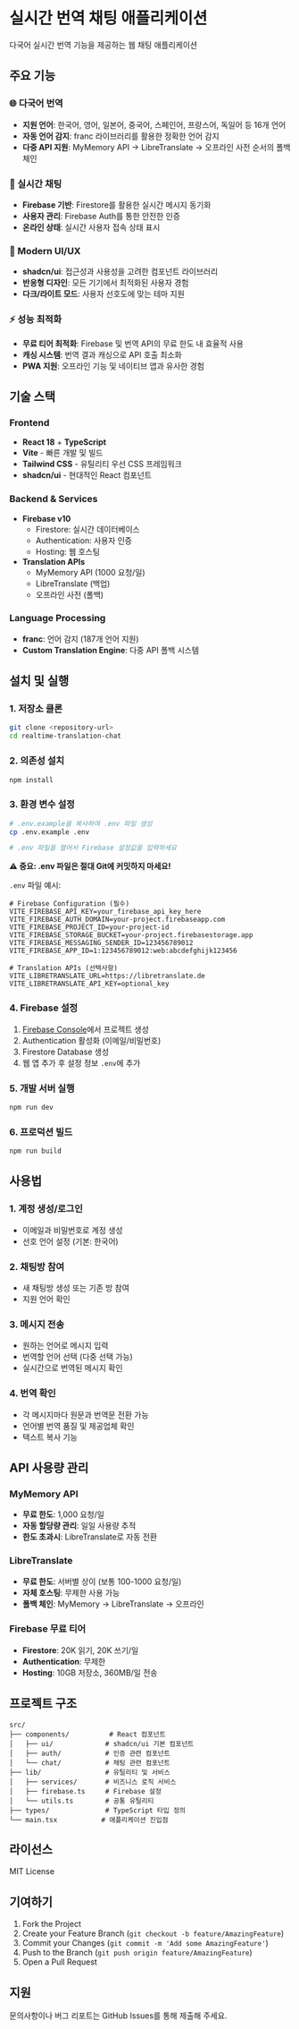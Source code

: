 # 실시간 번역 채팅 애플리케이션

다국어 실시간 번역 기능을 제공하는 웹 채팅 애플리케이션

## 주요 기능

### 🌐 다국어 번역
- **지원 언어**: 한국어, 영어, 일본어, 중국어, 스페인어, 프랑스어, 독일어 등 16개 언어
- **자동 언어 감지**: franc 라이브러리를 활용한 정확한 언어 감지
- **다중 API 지원**: MyMemory API → LibreTranslate → 오프라인 사전 순서의 폴백 체인

### 💬 실시간 채팅
- **Firebase 기반**: Firestore를 활용한 실시간 메시지 동기화
- **사용자 관리**: Firebase Auth를 통한 안전한 인증
- **온라인 상태**: 실시간 사용자 접속 상태 표시

### 🎨 Modern UI/UX
- **shadcn/ui**: 접근성과 사용성을 고려한 컴포넌트 라이브러리
- **반응형 디자인**: 모든 기기에서 최적화된 사용자 경험
- **다크/라이트 모드**: 사용자 선호도에 맞는 테마 지원

### ⚡ 성능 최적화
- **무료 티어 최적화**: Firebase 및 번역 API의 무료 한도 내 효율적 사용
- **캐싱 시스템**: 번역 결과 캐싱으로 API 호출 최소화
- **PWA 지원**: 오프라인 기능 및 네이티브 앱과 유사한 경험

## 기술 스택

### Frontend
- **React 18** + **TypeScript**
- **Vite** - 빠른 개발 및 빌드
- **Tailwind CSS** - 유틸리티 우선 CSS 프레임워크
- **shadcn/ui** - 현대적인 React 컴포넌트

### Backend & Services
- **Firebase v10**
  - Firestore: 실시간 데이터베이스
  - Authentication: 사용자 인증
  - Hosting: 웹 호스팅
- **Translation APIs**
  - MyMemory API (1000 요청/일)
  - LibreTranslate (백업)
  - 오프라인 사전 (폴백)

### Language Processing
- **franc**: 언어 감지 (187개 언어 지원)
- **Custom Translation Engine**: 다중 API 폴백 시스템

## 설치 및 실행

### 1. 저장소 클론
```bash
git clone <repository-url>
cd realtime-translation-chat
```

### 2. 의존성 설치
```bash
npm install
```

### 3. 환경 변수 설정
```bash
# .env.example을 복사하여 .env 파일 생성
cp .env.example .env

# .env 파일을 열어서 Firebase 설정값을 입력하세요
```

**⚠️ 중요: .env 파일은 절대 Git에 커밋하지 마세요!**

`.env` 파일 예시:
```env
# Firebase Configuration (필수)
VITE_FIREBASE_API_KEY=your_firebase_api_key_here
VITE_FIREBASE_AUTH_DOMAIN=your-project.firebaseapp.com
VITE_FIREBASE_PROJECT_ID=your-project-id
VITE_FIREBASE_STORAGE_BUCKET=your-project.firebasestorage.app
VITE_FIREBASE_MESSAGING_SENDER_ID=123456789012
VITE_FIREBASE_APP_ID=1:123456789012:web:abcdefghijk123456

# Translation APIs (선택사항)
VITE_LIBRETRANSLATE_URL=https://libretranslate.de
VITE_LIBRETRANSLATE_API_KEY=optional_key
```

### 4. Firebase 설정
1. [Firebase Console](https://console.firebase.google.com)에서 프로젝트 생성
2. Authentication 활성화 (이메일/비밀번호)
3. Firestore Database 생성
4. 웹 앱 추가 후 설정 정보 `.env`에 추가

### 5. 개발 서버 실행
```bash
npm run dev
```

### 6. 프로덕션 빌드
```bash
npm run build
```

## 사용법

### 1. 계정 생성/로그인
- 이메일과 비밀번호로 계정 생성
- 선호 언어 설정 (기본: 한국어)

### 2. 채팅방 참여
- 새 채팅방 생성 또는 기존 방 참여
- 지원 언어 확인

### 3. 메시지 전송
- 원하는 언어로 메시지 입력
- 번역할 언어 선택 (다중 선택 가능)
- 실시간으로 번역된 메시지 확인

### 4. 번역 확인
- 각 메시지마다 원문과 번역문 전환 가능
- 언어별 번역 품질 및 제공업체 확인
- 텍스트 복사 기능

## API 사용량 관리

### MyMemory API
- **무료 한도**: 1,000 요청/일
- **자동 할당량 관리**: 일일 사용량 추적
- **한도 초과시**: LibreTranslate로 자동 전환

### LibreTranslate
- **무료 한도**: 서버별 상이 (보통 100-1000 요청/일)
- **자체 호스팅**: 무제한 사용 가능
- **폴백 체인**: MyMemory → LibreTranslate → 오프라인

### Firebase 무료 티어
- **Firestore**: 20K 읽기, 20K 쓰기/일
- **Authentication**: 무제한
- **Hosting**: 10GB 저장소, 360MB/일 전송

## 프로젝트 구조

```
src/
├── components/          # React 컴포넌트
│   ├── ui/             # shadcn/ui 기본 컴포넌트
│   ├── auth/           # 인증 관련 컴포넌트
│   └── chat/           # 채팅 관련 컴포넌트
├── lib/                # 유틸리티 및 서비스
│   ├── services/       # 비즈니스 로직 서비스
│   ├── firebase.ts     # Firebase 설정
│   └── utils.ts        # 공통 유틸리티
├── types/              # TypeScript 타입 정의
└── main.tsx           # 애플리케이션 진입점
```

## 라이선스

MIT License

## 기여하기

1. Fork the Project
2. Create your Feature Branch (`git checkout -b feature/AmazingFeature`)
3. Commit your Changes (`git commit -m 'Add some AmazingFeature'`)
4. Push to the Branch (`git push origin feature/AmazingFeature`)
5. Open a Pull Request

## 지원

문의사항이나 버그 리포트는 GitHub Issues를 통해 제출해 주세요.